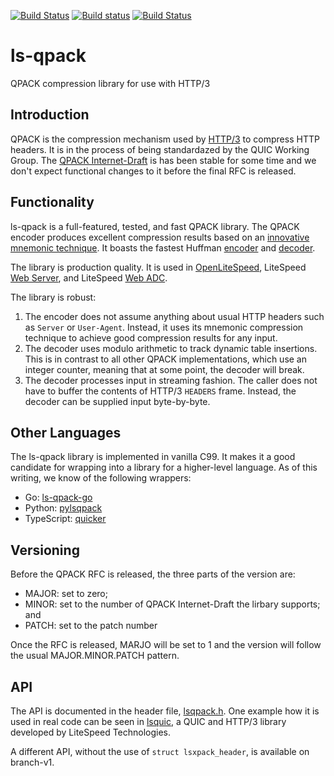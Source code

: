 [![Build Status](https://travis-ci.org/litespeedtech/ls-qpack.svg?branch=master)](https://travis-ci.org/litespeedtech/ls-qpack)
[![Build status](https://ci.appveyor.com/api/projects/status/kat31lt42ds0rmom?svg=true)](https://ci.appveyor.com/project/litespeedtech/ls-qpack)
[![Build Status](https://api.cirrus-ci.com/github/litespeedtech/ls-qpack.svg)](https://cirrus-ci.com/github/litespeedtech/ls-qpack)

# ls-qpack
QPACK compression library for use with HTTP/3

## Introduction

QPACK is the compression mechanism used by
[HTTP/3](https://en.wikipedia.org/wiki/HTTP/3) to compress HTTP headers.
It is in the process of being standardazed by the QUIC Working Group.  The
[QPACK Internet-Draft](https://tools.ietf.org/html/draft-ietf-quic-qpack-11)
is has been stable for some time and we don't expect functional changes to
it before the final RFC is released.

## Functionality

ls-qpack is a full-featured, tested, and fast QPACK library.  The QPACK encoder
produces excellent compression results based on an [innovative mnemonic technique](https://blog.litespeedtech.com/2021/04/05/qpack-mnemonic-technique/?utm_source=instagram&utm_medium=profile&utm_campaign=dc&utm_content=dc13).  It boasts the fastest Huffman
[encoder](https://blog.litespeedtech.com/2019/10/03/fast-huffman-encoder/) and
[decoder](https://blog.litespeedtech.com/2019/09/16/fast-huffman-decoder/).

The library is production quality.  It is used in
[OpenLiteSpeed](https://openlitespeed.org/),
LiteSpeed [Web Server](https://www.litespeedtech.com/products#lsws),
and LiteSpeed [Web ADC](https://www.litespeedtech.com/products#wadc).

The library is robust:
1. The encoder does not assume anything about usual HTTP headers such as `Server`
   or `User-Agent`.  Instead, it uses its mnemonic compression technique to
   achieve good compression results for any input.
1. The decoder uses modulo arithmetic to track dynamic table insertions.  This is
   in contrast to all other QPACK implementations, which use an integer counter,
   meaning that at some point, the decoder will break.
1. The decoder processes input in streaming fashion.  The caller does not have to
   buffer the contents of HTTP/3 `HEADERS` frame.  Instead, the decoder can be
   supplied input byte-by-byte.

## Other Languages

The ls-qpack library is implemented in vanilla C99.  It makes it a good candidate
for wrapping into a library for a higher-level language.  As of this writing, we
know of the following wrappers:
- Go: [ls-qpack-go](https://github.com/mpiraux/ls-qpack-go)
- Python: [pylsqpack](https://github.com/aiortc/pylsqpack)
- TypeScript: [quicker](https://github.com/rmarx/quicker/tree/draft-20/lib/ls-qpack)

## Versioning

Before the QPACK RFC is released, the three parts of the version are:
- MAJOR: set to zero;
- MINOR: set to the number of QPACK Internet-Draft the lirbary supports; and
- PATCH: set to the patch number

Once the RFC is released, MARJO will be set to 1 and the version will follow
the usual MAJOR.MINOR.PATCH pattern.

## API

The API is documented in the header file, [lsqpack.h](lsqpack.h).
One example how it is used in real code can be seen in
[lsquic](https://github.com/litespeedtech/lsquic), a QUIC and HTTP/3 library
developed by LiteSpeed Technologies.

A different API, without the use of `struct lsxpack_header`, is available
on branch-v1.
